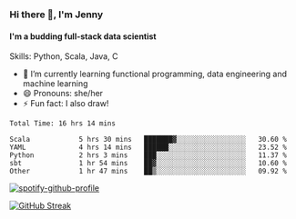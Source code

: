 ### Hi there 👋, I'm Jenny
#### I'm a budding full-stack data scientist

Skills: Python, Scala, Java, C

- 🌱 I’m currently learning functional programming, data engineering and machine learning 
- 😄 Pronouns: she/her 
- ⚡ Fun fact: I also draw! 

<!--START_SECTION:waka-->

```text
Total Time: 16 hrs 14 mins

Scala            5 hrs 30 mins   ███████▓░░░░░░░░░░░░░░░░░   30.60 %
YAML             4 hrs 14 mins   ██████░░░░░░░░░░░░░░░░░░░   23.52 %
Python           2 hrs 3 mins    ███░░░░░░░░░░░░░░░░░░░░░░   11.37 %
sbt              1 hr 54 mins    ██▓░░░░░░░░░░░░░░░░░░░░░░   10.60 %
Other            1 hr 47 mins    ██▒░░░░░░░░░░░░░░░░░░░░░░   09.92 %
```

<!--END_SECTION:waka-->

[![spotify-github-profile](https://spotify-github-profile.vercel.app/api/view?uid=kh5e5q72420aadpa715ryg9u4&cover_image=true&theme=novatorem&bar_color_cover=true&bar_color=53b14f)](https://spotify-github-profile.vercel.app/api/view?uid=kh5e5q72420aadpa715ryg9u4&redirect=true)

[![GitHub Streak](https://streak-stats.demolab.com?user=jinkjonks&theme=monokai&hide_border=true&date_format=j%20M%5B%20Y%5D)](https://git.io/streak-stats)
